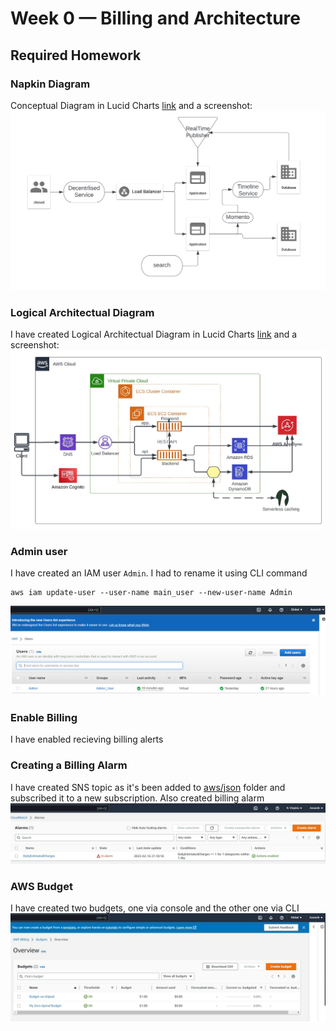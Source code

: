 # Week 0 — Billing and Architecture

## Required Homework
### Napkin Diagram
Conceptual Diagram in Lucid Charts [link](https://lucid.app/lucidchart/1da9c505-bbbe-4984-b196-00202bf03bf9/edit?viewport_loc=-86%2C13%2C1645%2C821%2C0_0&invitationId=inv_5cf7c5e6-6ebd-47c9-b26f-aa6cddc056f1) and a screenshot:
![Napkin Diagram](assets/Napkin%20diagram.jpg)
### Logical Architectual Diagram
I have created Logical Architectual Diagram in Lucid Charts [link](https://lucid.app/lucidchart/6d9ce185-6074-404a-a81e-7539bfca0de4/edit?viewport_loc=-72%2C45%2C1765%2C881%2C0_0&invitationId=inv_d3e2094f-5f5a-42c5-bf3d-9948abefe744) and a screenshot:
![Logical Architectual Diagram](assets/Logical%20Architectual%20Diagram.jpg)
### Admin user
I have created an IAM user ```Admin```. I had to rename it using CLI command 
```
aws iam update-user --user-name main_user --new-user-name Admin
```
![Admin user](assets/IAM%20Admin%20user.png)


### Enable Billing
I have enabled recieving billing alerts

### Creating a Billing Alarm
I have created SNS topic as it's been added to [aws/json](https://github.com/azoarob/aws-bootcamp-cruddur-2023/tree/main/aws/json) folder and subscribed it to a new subscription. Also created billing alarm 
![CloudwWatch Alarm](assets/Billing%20Alarm.jpg)

### AWS Budget
I have created two budgets, one via console and the other one via CLI
![Budgets](assets/budgets.jpg)
